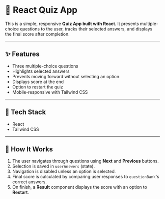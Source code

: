 # 🧠 React Quiz App

This is a simple, responsive **Quiz App built with React**. It presents multiple-choice questions to the user, tracks their selected answers, and displays the final score after completion.

---

## ✨ Features

- Three multiple-choice questions
- Highlights selected answers
- Prevents moving forward without selecting an option
- Displays score at the end
- Option to restart the quiz
- Mobile-responsive with Tailwind CSS

---

## 🚀 Tech Stack

- React
- Tailwind CSS

---

## 📜 How It Works

1. The user navigates through questions using **Next** and **Previous** buttons.
2. Selection is saved in `userAnswers` (state).
3. Navigation is disabled unless an option is selected.
4. Final score is calculated by comparing user responses to `questionBank`'s correct answers.
5. On finish, a **Result** component displays the score with an option to **Restart**.
